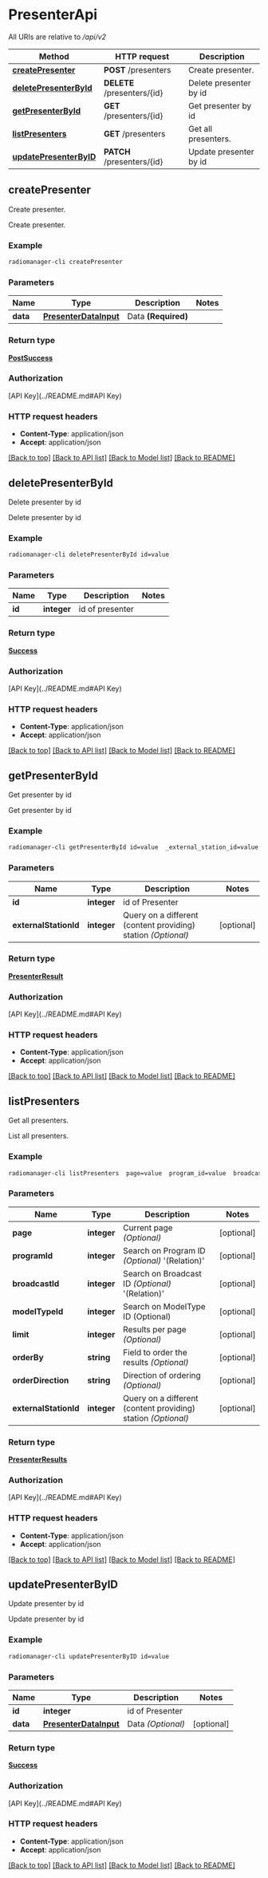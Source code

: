 # PresenterApi

All URIs are relative to */api/v2*

Method | HTTP request | Description
------------- | ------------- | -------------
[**createPresenter**](PresenterApi.md#createPresenter) | **POST** /presenters | Create presenter.
[**deletePresenterById**](PresenterApi.md#deletePresenterById) | **DELETE** /presenters/{id} | Delete presenter by id
[**getPresenterById**](PresenterApi.md#getPresenterById) | **GET** /presenters/{id} | Get presenter by id
[**listPresenters**](PresenterApi.md#listPresenters) | **GET** /presenters | Get all presenters.
[**updatePresenterByID**](PresenterApi.md#updatePresenterByID) | **PATCH** /presenters/{id} | Update presenter by id


## **createPresenter**

Create presenter.

Create presenter.

### Example
```bash
radiomanager-cli createPresenter
```

### Parameters

Name | Type | Description  | Notes
------------- | ------------- | ------------- | -------------
 **data** | [**PresenterDataInput**](PresenterDataInput.md) | Data **(Required)** |

### Return type

[**PostSuccess**](PostSuccess.md)

### Authorization

[API Key](../README.md#API Key)

### HTTP request headers

 - **Content-Type**: application/json
 - **Accept**: application/json

[[Back to top]](#) [[Back to API list]](../README.md#documentation-for-api-endpoints) [[Back to Model list]](../README.md#documentation-for-models) [[Back to README]](../README.md)

## **deletePresenterById**

Delete presenter by id

Delete presenter by id

### Example
```bash
radiomanager-cli deletePresenterById id=value
```

### Parameters

Name | Type | Description  | Notes
------------- | ------------- | ------------- | -------------
 **id** | **integer** | id of presenter |

### Return type

[**Success**](Success.md)

### Authorization

[API Key](../README.md#API Key)

### HTTP request headers

 - **Content-Type**: application/json
 - **Accept**: application/json

[[Back to top]](#) [[Back to API list]](../README.md#documentation-for-api-endpoints) [[Back to Model list]](../README.md#documentation-for-models) [[Back to README]](../README.md)

## **getPresenterById**

Get presenter by id

Get presenter by id

### Example
```bash
radiomanager-cli getPresenterById id=value  _external_station_id=value
```

### Parameters

Name | Type | Description  | Notes
------------- | ------------- | ------------- | -------------
 **id** | **integer** | id of Presenter |
 **externalStationId** | **integer** | Query on a different (content providing) station *(Optional)* | [optional]

### Return type

[**PresenterResult**](PresenterResult.md)

### Authorization

[API Key](../README.md#API Key)

### HTTP request headers

 - **Content-Type**: application/json
 - **Accept**: application/json

[[Back to top]](#) [[Back to API list]](../README.md#documentation-for-api-endpoints) [[Back to Model list]](../README.md#documentation-for-models) [[Back to README]](../README.md)

## **listPresenters**

Get all presenters.

List all presenters.

### Example
```bash
radiomanager-cli listPresenters  page=value  program_id=value  broadcast_id=value  model_type_id=value  limit=value  order-by=value  order-direction=value  _external_station_id=value
```

### Parameters

Name | Type | Description  | Notes
------------- | ------------- | ------------- | -------------
 **page** | **integer** | Current page *(Optional)* | [optional]
 **programId** | **integer** | Search on Program ID *(Optional)* '(Relation)' | [optional]
 **broadcastId** | **integer** | Search on Broadcast ID *(Optional)* '(Relation)' | [optional]
 **modelTypeId** | **integer** | Search on ModelType ID (Optional) | [optional]
 **limit** | **integer** | Results per page *(Optional)* | [optional]
 **orderBy** | **string** | Field to order the results *(Optional)* | [optional]
 **orderDirection** | **string** | Direction of ordering *(Optional)* | [optional]
 **externalStationId** | **integer** | Query on a different (content providing) station *(Optional)* | [optional]

### Return type

[**PresenterResults**](PresenterResults.md)

### Authorization

[API Key](../README.md#API Key)

### HTTP request headers

 - **Content-Type**: application/json
 - **Accept**: application/json

[[Back to top]](#) [[Back to API list]](../README.md#documentation-for-api-endpoints) [[Back to Model list]](../README.md#documentation-for-models) [[Back to README]](../README.md)

## **updatePresenterByID**

Update presenter by id

Update presenter by id

### Example
```bash
radiomanager-cli updatePresenterByID id=value
```

### Parameters

Name | Type | Description  | Notes
------------- | ------------- | ------------- | -------------
 **id** | **integer** | id of Presenter |
 **data** | [**PresenterDataInput**](PresenterDataInput.md) | Data *(Optional)* | [optional]

### Return type

[**Success**](Success.md)

### Authorization

[API Key](../README.md#API Key)

### HTTP request headers

 - **Content-Type**: application/json
 - **Accept**: application/json

[[Back to top]](#) [[Back to API list]](../README.md#documentation-for-api-endpoints) [[Back to Model list]](../README.md#documentation-for-models) [[Back to README]](../README.md)

